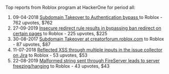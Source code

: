 Top reports from Roblox program at HackerOne for period all:

1. 09-04-2018 [Subdomain Takeover to Authentication bypass ](https://hackerone.com/reports/335330) to Roblox - 762 upvotes, $762
2. 27-09-2019 [Insecure redirect rule results in bypassing ban redirect on certain pages](https://hackerone.com/reports/703058) to Roblox - 225 upvotes, $225
3. 30-08-2017 [Subdomain Takeover at creatorforum.roblox.com](https://hackerone.com/reports/264494) to Roblox - 87 upvotes, $87
4. 11-07-2018 [Reflected XSS through multiple inputs in the issue collector on Jira](https://hackerone.com/reports/380354) to Roblox - 53 upvotes, $53
5. 22-08-2019 [Malformed string sent through FireServer leads to server freezing/hanging](https://hackerone.com/reports/679907) to Roblox - 43 upvotes, $43
